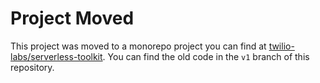 # Project Moved

This project was moved to a monorepo project you can find at [twilio-labs/serverless-toolkit](https://github.com/twilio-labs/serverless-toolkit). You can find the old code in the `v1` branch of this repository.
